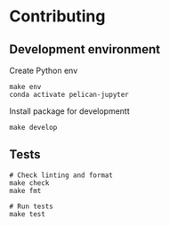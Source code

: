 # Contributing

## Development environment

Create Python env

```
make env
conda activate pelican-jupyter
```

Install package for developmentt

```
make develop
```

## Tests

```
# Check linting and format
make check
make fmt

# Run tests
make test
```
